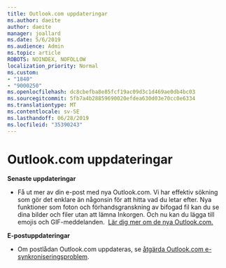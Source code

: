 ```yaml
---
title: Outlook.com uppdateringar
ms.author: daeite
author: daeite
manager: joallard
ms.date: 5/6/2019
ms.audience: Admin
ms.topic: article
ROBOTS: NOINDEX, NOFOLLOW
localization_priority: Normal
ms.custom:
- "1840"
- "9000250"
ms.openlocfilehash: dc8cbefba8e85fcf19ac09d3c1d469ae0db4bc03
ms.sourcegitcommit: 5fb7a4b28859690020efdea630d03e70cc0e6334
ms.translationtype: MT
ms.contentlocale: sv-SE
ms.lasthandoff: 06/28/2019
ms.locfileid: "35390243"
---
```

# <a name="outlookcom-updates"></a>Outlook.com uppdateringar

**Senaste uppdateringar**

- Få ut mer av din e-post med nya Outlook.com. Vi har effektiv sökning som gör det enklare än någonsin för att hitta vad du letar efter. Nya funktioner som foton och förhandsgranskning av bifogad fil kan du se dina bilder och filer utan att lämna Inkorgen. Och nu kan du lägga till emojis och GIF-meddelanden.  [Lär dig mer om de nya Outlook.com.](https://support.office.com/article/40676ad0-c831-45ac-a023-5be633be798d)

**E-postuppdateringar**

- Om postlådan Outlook.com uppdateras, se [åtgärda Outlook.com e-synkroniseringsproblem](https://support.office.com/article/d39e3341-8d79-4bf1-b3c7-ded602233642).